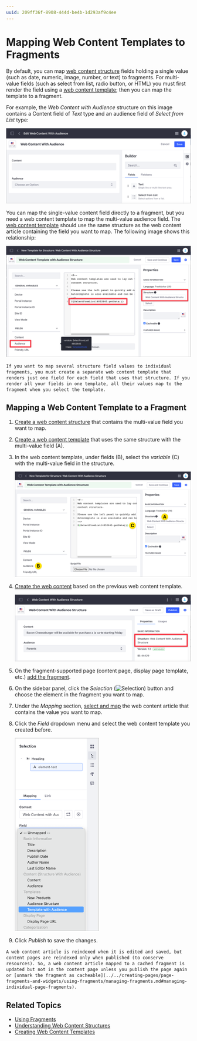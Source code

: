 ```yaml
---
uuid: 209ff36f-8908-444d-be4b-1d293af9c4ee
---
```

# Mapping Web Content Templates to Fragments
<!--TASK: Relocate to section on Web Content Templates, since this is done on the Web Content side. -->
By default, you can map [web content structure](../../../content-authoring-and-management/web-content/web-content-structures/understanding-web-content-structures.md) fields holding a single value (such as date, numeric, image, number, or text) to fragments. For multi-value fields (such as select from list, radio button, or HTML) you must first render the field using a [web content template](../../../content-authoring-and-management/web-content/web-content-templates/creating-web-content-templates.md); then you can map the template to a fragment.

For example, the *Web Content with Audience* structure on this image contains a Content field of *Text* type and an audience field of *Select from List* type:

![You can map single-value structure fields to fragments by default.](./mapping-web-content-templates-to-fragments/images/01.png)

You can map the single-value content field directly to a fragment, but you need a web content template to map the multi-value audience field. The [web content template](../../../content-authoring-and-management/web-content/web-content-templates/creating-web-content-templates.md) should use the same structure as the web content article containing the field you want to map. The following image shows this relationship:

![Create a web content template that uses the same structure as the web content article.](./mapping-web-content-templates-to-fragments/images/02.png)

```{note}
If you want to map several structure field values to individual fragments, you must create a separate web content template that renders just one field for each field that uses that structure. If you render all your fields in one template, all their values map to the fragment when you select the template.
```

## Mapping a Web Content Template to a Fragment

1. [Create a web content structure](../../../content-authoring-and-management/web-content/web-content-structures/creating-structures.md) that contains the multi-value field you want to map.

1. [Create a web content template](../../../content-authoring-and-management/web-content/web-content-templates/creating-web-content-templates.md) that uses the same structure with the multi-value field (A).

1. In the web content template, under fields (B), select the *variable* (C) with the multi-value field in the structure.

    ![Create a web content template based on the structure with the multi-value field.](./mapping-web-content-templates-to-fragments/images/03.png)

1. [Create the web content](../../../content-authoring-and-management/web-content/web-content-articles/adding-a-basic-web-content-article.md) based on the previous web content template.

    ![Create the web content based on the template with the multi-value field.](./mapping-web-content-templates-to-fragments/images/04.png)

1. On the fragment-supported page (content page, display page template, etc.) [add the fragment](../../../site-building/creating-pages/using-content-pages/adding-elements-to-content-pages.md).

1. On the sidebar panel, click the *Selection* (![Selection](../../../images/icon-pages-tree.png)) button and choose the element in the fragment you want to map.

1. Under the *Mapping* section, [select and map](../../../site-building/creating-pages/page-fragments-and-widgets/using-fragments/configuring-fragments/fragment-sub-elements-reference.md#mapping-settings) the web content article that contains the value you want to map.

1. Click the *Field* dropdown menu and select the web content template you created before.

    ![Map the field in the web content remplate to your fragment.](./mapping-web-content-templates-to-fragments/images/05.png)

1. Click *Publish* to save the changes.

```{warning}
A web content article is reindexed when it is edited and saved, but content pages are reindexed only when published (to conserve resources). So, a web content article mapped to a cached fragment is updated but not in the content page unless you publish the page again or [unmark the fragment as cacheable](../../creating-pages/page-fragments-and-widgets/using-fragments/managing-fragments.md#managing-individual-page-fragments).
```

## Related Topics

- [Using Fragments](../../../site-building/creating-pages/page-fragments-and-widgets/using-fragments.md)
- [Understanding Web Content Structures](../../../content-authoring-and-management/web-content/web-content-structures/understanding-web-content-structures.md)
- [Creating Web Content Templates](../../../content-authoring-and-management/web-content/web-content-templates/creating-web-content-templates.md)
